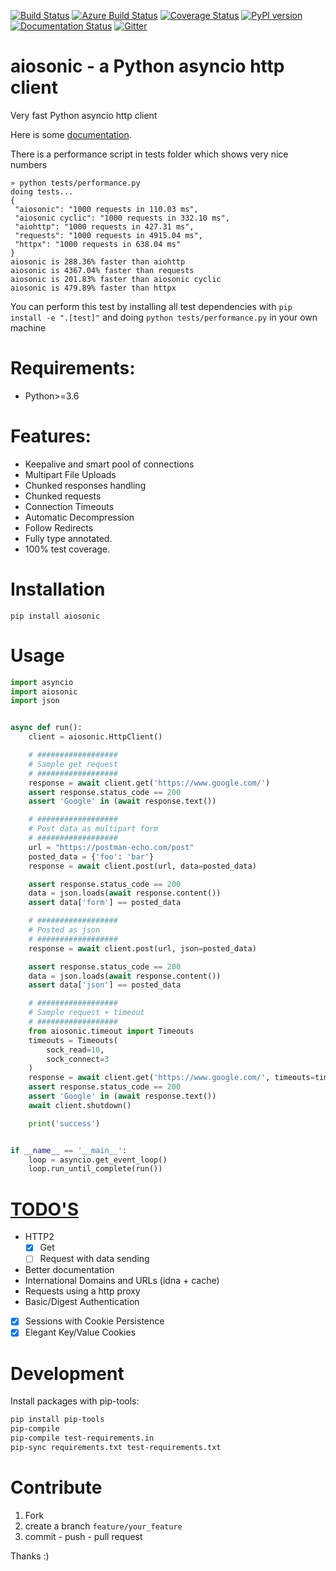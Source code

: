 
[![Build Status](https://travis-ci.org/sonic182/aiosonic.svg?branch=master)](https://travis-ci.org/sonic182/aiosonic)
[![Azure Build Status](https://dev.azure.com/johander-182/aiosonic/_apis/build/status/sonic182.aiosonic?branchName=master)](https://dev.azure.com/johander-182/aiosonic/_build/latest?definitionId=1&branchName=master)
[![Coverage Status](https://coveralls.io/repos/github/sonic182/aiosonic/badge.svg?branch=master)](https://coveralls.io/github/sonic182/aiosonic?branch=master)
[![PyPI version](https://badge.fury.io/py/aiosonic.svg)](https://badge.fury.io/py/aiosonic)
[![Documentation Status](https://readthedocs.org/projects/aiosonic/badge/?version=latest)](https://aiosonic.readthedocs.io/en/latest/?badge=latest)
[![Gitter](https://badges.gitter.im/aiosonic/community.svg)](https://gitter.im/aiosonic/community?utm_source=badge&utm_medium=badge&utm_campaign=pr-badge)
# aiosonic - a Python asyncio http client

Very fast Python asyncio http client

Here is some [documentation](https://aiosonic.readthedocs.io/en/latest/).

There is a performance script in tests folder which shows very nice numbers

```
» python tests/performance.py
doing tests...
{
 "aiosonic": "1000 requests in 110.03 ms",
 "aiosonic cyclic": "1000 requests in 332.10 ms",
 "aiohttp": "1000 requests in 427.31 ms",
 "requests": "1000 requests in 4915.04 ms",
 "httpx": "1000 requests in 638.04 ms"
}
aiosonic is 288.36% faster than aiohttp
aiosonic is 4367.04% faster than requests
aiosonic is 201.83% faster than aiosonic cyclic
aiosonic is 479.89% faster than httpx
```

You can perform this test by installing all test dependencies with `pip install -e ".[test]"` and doing `python tests/performance.py` in your own machine

# Requirements:

* Python>=3.6


# Features:

* Keepalive and smart pool of connections
* Multipart File Uploads
* Chunked responses handling
* Chunked requests
* Connection Timeouts
* Automatic Decompression
* Follow Redirects
* Fully type annotated.
* 100% test coverage.

# Installation

`pip install aiosonic`

# Usage

```python
import asyncio
import aiosonic
import json


async def run():
    client = aiosonic.HttpClient()

    # ##################
    # Sample get request
    # ##################
    response = await client.get('https://www.google.com/')
    assert response.status_code == 200
    assert 'Google' in (await response.text())

    # ##################
    # Post data as multipart form
    # ##################
    url = "https://postman-echo.com/post"
    posted_data = {'foo': 'bar'}
    response = await client.post(url, data=posted_data)

    assert response.status_code == 200
    data = json.loads(await response.content())
    assert data['form'] == posted_data

    # ##################
    # Posted as json
    # ##################
    response = await client.post(url, json=posted_data)

    assert response.status_code == 200
    data = json.loads(await response.content())
    assert data['json'] == posted_data

    # ##################
    # Sample request + timeout
    # ##################
    from aiosonic.timeout import Timeouts
    timeouts = Timeouts(
        sock_read=10,
        sock_connect=3
    )
    response = await client.get('https://www.google.com/', timeouts=timeouts)
    assert response.status_code == 200
    assert 'Google' in (await response.text())
    await client.shutdown()

    print('success')


if __name__ == '__main__':
    loop = asyncio.get_event_loop()
    loop.run_until_complete(run())
```

# [TODO'S](https://github.com/sonic182/aiosonic/projects/1)

* HTTP2
  * [x] Get
  * [ ] Request with data sending
* Better documentation
* International Domains and URLs (idna + cache)
* Requests using a http proxy
* Basic/Digest Authentication
* [x] Sessions with Cookie Persistence
* [x] Elegant Key/Value Cookies

# Development

Install packages with pip-tools:
```bash
pip install pip-tools
pip-compile
pip-compile test-requirements.in
pip-sync requirements.txt test-requirements.txt
```

# Contribute

1. Fork
2. create a branch `feature/your_feature`
3. commit - push - pull request

Thanks :)
